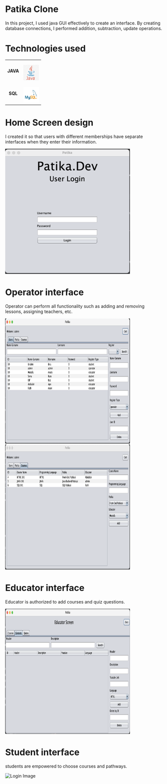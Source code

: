 # Patika Clone  

In this project, I used java GUI effectively to create an interface. By creating database connections, I performed addition, subtraction, update operations.

# Technologies used

<table>
  <tr>
    <td align="center" >
      <b>JAVA</b>
    </td>
    <td align="center" style="padding-top: 15px;">
      <img alt="Java" src="Java.png" width="50" height="50" />
    </td>
  </tr>
 <tr>
    <td align="center" >
      <b>SQL</b>
    </td>
    <td align="center" style="padding-top: 15px;">
      <img alt="SQL" src="mySql.png" width="50" height="50" />
    </td>
  </tr>
</table>

# Home Screen design
I created it so that users with different memberships have separate interfaces when they enter their information.


<div>
    <img src="Login.png" width="400" height="400" alt="Login Image">
</div>


# Operator interface

Operator can perform all functionality such as adding and removing lessons, assigning teachers, etc.

<div>
    <img src="Patika.png" width="400" height="400" alt="Login Image">
</div>

<div>
    <img src="Courses.png" width="400" height="400" alt="Login Image">
</div>

# Educator interface

Educator is authorized to add courses and quiz questions.

<div>
    <img src="Educator.png" width="400" height="400" alt="Login Image">
</div>

# Student interface

students are empowered to choose courses and pathways.

<div>
    <img src="/Users/ib/Desktop/Patika_Clone/student.png" width="400" height="400" alt="Login Image">
</div>